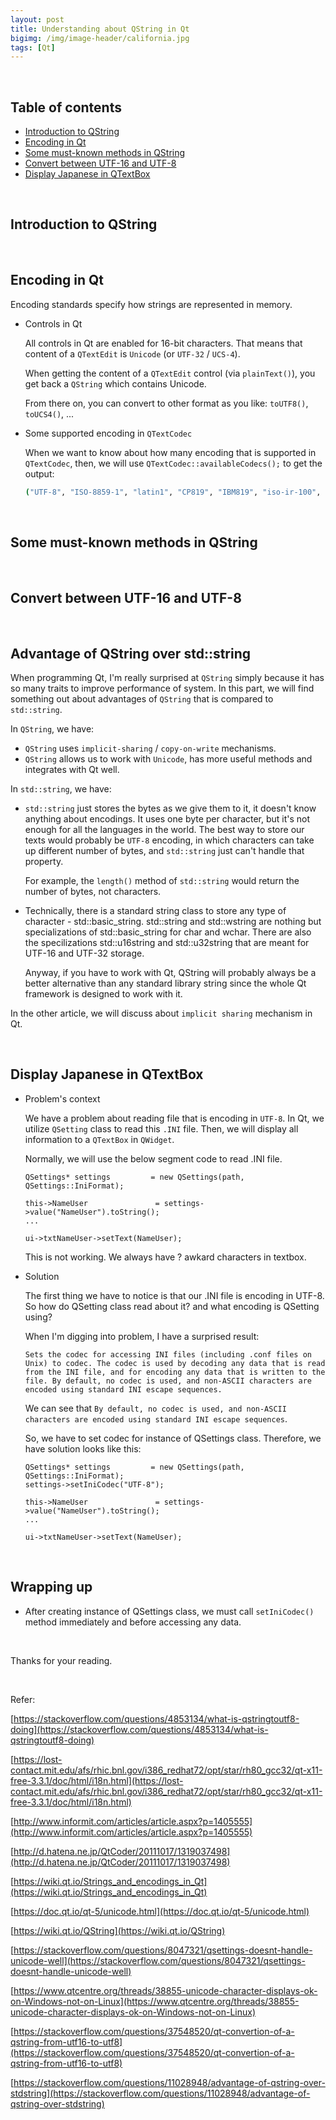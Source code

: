 ```yaml
---
layout: post
title: Understanding about QString in Qt
bigimg: /img/image-header/california.jpg
tags: [Qt]
---
```



<br>

## Table of contents
- [Introduction to QString](#introduction-to-qstring)
- [Encoding in Qt](#encoding-to-qt)
- [Some must-known methods in QString](#some-must-known-methods-in-qstring)
- [Convert between UTF-16 and UTF-8](#convert-between-utf-16-and-utf-8)
- [Display Japanese in QTextBox](#display-japanese-in-qtextbox)


<br>

## Introduction to QString 





<br>

## Encoding in Qt
Encoding standards specify how strings are represented in memory. 

- Controls in Qt

    All controls in Qt are enabled for 16-bit characters. That means that content of a ```QTextEdit``` is ```Unicode``` (or ```UTF-32``` / ```UCS-4```).

    When getting the content of a ```QTextEdit``` control (via ```plainText()```), you get back a ```QString``` which contains Unicode.

    From there on, you can convert to other format as you like: ```toUTF8()```, ```toUCS4()```, ...

- Some supported encoding in ```QTextCodec```

    When we want to know about how many encoding that is supported in ```QTextCodec```, then, we will use ```QTextCodec::availableCodecs();``` to get the output:

    ```bat
    ("UTF-8", "ISO-8859-1", "latin1", "CP819", "IBM819", "iso-ir-100", "csISOLatin1", "ISO-8859-15", "latin9", "UTF-32LE", "UTF-32BE", "UTF-32", "UTF-16LE", "UTF-16BE", "UTF-16", "System", "roman8", "hp-roman8", "csHPRoman8", "TIS-620", "ISO 8859-11", "WINSAMI2", "WS2", "Apple Roman", "macintosh", "MacRoman", "windows-1258", "CP1258", "windows-1257", "CP1257", "windows-1256", "CP1256", "windows-1255", "CP1255", "windows-1254", "CP1254", "windows-1253", "CP1253", "windows-1252", "CP1252", "windows-1251", "CP1251", "windows-1250", "CP1250", "IBM866", "CP866", "csIBM866", "IBM874", "CP874", "IBM850", "CP850", "csPC850Multilingual", "ISO-8859-16", "iso-ir-226", "latin10", "ISO-8859-14", "iso-ir-199", "latin8", "iso-celtic", "ISO-8859-13", "ISO-8859-10", "iso-ir-157", "latin6", "ISO-8859-10:1992", "csISOLatin6", "ISO-8859-9", "iso-ir-148", "latin5", "csISOLatin5", "ISO-8859-8", "ISO 8859-8-I", "iso-ir-138", "hebrew", "csISOLatinHebrew", "ISO-8859-7", "ECMA-118", "greek", "iso-ir-126", "csISOLatinGreek", "ISO-8859-6", "ISO-8859-6-I", "ECMA-114", "ASMO-708", "arabic", "iso-ir-127", "csISOLatinArabic", "ISO-8859-5", "cyrillic", "iso-ir-144", "csISOLatinCyrillic", "ISO-8859-4", "latin4", "iso-ir-110", "csISOLatin4", "ISO-8859-3", "latin3", "iso-ir-109", "csISOLatin3", "ISO-8859-2", "latin2", "iso-ir-101", "csISOLatin2", "KOI8-U", "KOI8-RU", "KOI8-R", "csKOI8R", "Iscii-Mlm", "Iscii-Knd", "Iscii-Tlg", "Iscii-Tml", "Iscii-Ori", "Iscii-Gjr", "Iscii-Pnj", "Iscii-Bng", "Iscii-Dev", "TSCII", "GB18030", "GBK", "GB2312", "CP936", "MS936", "windows-936", "EUC-JP", "ISO-2022-JP", "Shift_JIS", "JIS7", "SJIS", "MS_Kanji", "EUC-KR", "cp949", "Big5", "Big5-HKSCS", "Big5-ETen", "CP950")
    ```

<br>

## Some must-known methods in QString





<br>

## Convert between UTF-16 and UTF-8




<br>

## Advantage of QString over std::string 
When programming Qt, I'm really surprised at ```QString``` simply because it has so many traits to improve performance of system. In this part, we will find something out about advantages of ```QString``` that is compared to ```std::string```.

In ```QString```, we have:
- ```QString``` uses ```implicit-sharing``` / ```copy-on-write``` mechanisms.
- ```QString``` allows us to work with ```Unicode```, has more useful methods and integrates with Qt well.

In ```std::string```, we have:
- ```std::string``` just stores the bytes as we give them to it, it doesn't know anything about encodings. It uses one byte per character, but it's not enough for all the languages in the world. The best way to store our texts would probably be ```UTF-8``` encoding, in which characters can take up different number of bytes, and ```std::string``` just can't handle that property.

    For example, the ```length()``` method of ```std::string``` would return the number of bytes, not characters.

- Technically, there is a standard string class to store any type of character - std::basic_string. std::string and std::wstring are nothing but specializations of std::basic_string for char and wchar. There are also the specilizations std::u16string and std::u32string that are meant for UTF-16 and UTF-32 storage.

    Anyway, if you have to work with Qt, QString will probably always be a better alternative than any standard library string since the whole Qt framework is designed to work with it.


In the other article, we will discuss about ```implicit sharing``` mechanism in Qt.

<br>

## Display Japanese in QTextBox
- Problem's context

    We have a problem about reading file that is encoding in ```UTF-8```. In Qt, we utilize ```QSetting``` class to read this ```.INI``` file. Then, we will display all information to a ```QTextBox``` in ```QWidget```.

    Normally, we will use the below segment code to read .INI file.

    ```
    QSettings* settings         = new QSettings(path, QSettings::IniFormat);

    this->NameUser               = settings->value("NameUser").toString();
    ...

    ui->txtNameUser->setText(NameUser);
    ```

    This is not working. We always have ? awkard characters in textbox.

- Solution

    The first thing we have to notice is that our .INI file is encoding in UTF-8. So how do QSetting class read about it? and what encoding is QSetting using? 

    When I'm digging into problem, I have a surprised result:

    ```
    Sets the codec for accessing INI files (including .conf files on Unix) to codec. The codec is used by decoding any data that is read from the INI file, and for encoding any data that is written to the file. By default, no codec is used, and non-ASCII characters are encoded using standard INI escape sequences.
    ```

    We can see that ```By default, no codec is used, and non-ASCII characters are encoded using standard INI escape sequences```. 

    So, we have to set codec for instance of QSettings class. Therefore, we have solution looks like this:

    ```
    QSettings* settings         = new QSettings(path, QSettings::IniFormat);
    settings->setIniCodec("UTF-8");

    this->NameUser               = settings->value("NameUser").toString();
    ...

    ui->txtNameUser->setText(NameUser);
    ```

<br>

## Wrapping up
- After creating instance of QSettings class, we must call ```setIniCodec()``` method immediately and before accessing any data.



<br>

Thanks for your reading.

<br>

Refer:

[https://stackoverflow.com/questions/4853134/what-is-qstringtoutf8-doing](https://stackoverflow.com/questions/4853134/what-is-qstringtoutf8-doing)

[https://lost-contact.mit.edu/afs/rhic.bnl.gov/i386_redhat72/opt/star/rh80_gcc32/qt-x11-free-3.3.1/doc/html/i18n.html](https://lost-contact.mit.edu/afs/rhic.bnl.gov/i386_redhat72/opt/star/rh80_gcc32/qt-x11-free-3.3.1/doc/html/i18n.html)

[http://www.informit.com/articles/article.aspx?p=1405555](http://www.informit.com/articles/article.aspx?p=1405555)

[http://d.hatena.ne.jp/QtCoder/20111017/1319037498](http://d.hatena.ne.jp/QtCoder/20111017/1319037498)

[https://wiki.qt.io/Strings_and_encodings_in_Qt](https://wiki.qt.io/Strings_and_encodings_in_Qt)

[https://doc.qt.io/qt-5/unicode.html](https://doc.qt.io/qt-5/unicode.html)

[https://wiki.qt.io/QString](https://wiki.qt.io/QString)

[https://stackoverflow.com/questions/8047321/qsettings-doesnt-handle-unicode-well](https://stackoverflow.com/questions/8047321/qsettings-doesnt-handle-unicode-well)

[https://www.qtcentre.org/threads/38855-unicode-character-displays-ok-on-Windows-not-on-Linux](https://www.qtcentre.org/threads/38855-unicode-character-displays-ok-on-Windows-not-on-Linux)

[https://stackoverflow.com/questions/37548520/qt-convertion-of-a-qstring-from-utf16-to-utf8](https://stackoverflow.com/questions/37548520/qt-convertion-of-a-qstring-from-utf16-to-utf8)

[https://stackoverflow.com/questions/11028948/advantage-of-qstring-over-stdstring](https://stackoverflow.com/questions/11028948/advantage-of-qstring-over-stdstring)